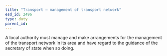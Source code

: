 ```yaml
---
title: "Transport – management of transport network"
esd_id: 2496
type: duty
parent_id:  
---
```


A local authority must manage and make arrangements for the management of the transport network in its area and have regard to the guidance of the secretary of state when so doing.

